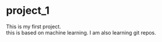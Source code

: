# project_1
This is my first  project.
<br>
this is based on machine learning.
I am also learning git repos.

